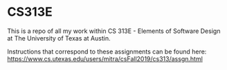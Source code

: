 # CS313E

This is a repo of all my work within CS 313E - Elements of Software Design at The University of Texas at Austin.

Instructions that correspond to these assignments can be found here: https://www.cs.utexas.edu/users/mitra/csFall2019/cs313/assgn.html
